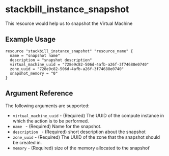 # stackbill_instance_snapshot

This resource would help us to snapshot the Virtual Machine

## Example Usage

```
resource "stackbill_instance_snapshot" "resource_name" {
  name = "snapshot name"
  description = "snapshot description"
  virtual_machine_uuid = "728e9c82-506d-4afb-a26f-3f74688e0740"
  zone_uuid = "728e9c82-506d-4afb-a26f-3f74688e0740"
  snapshot_memory = "0"
}
```

## Argument Reference

The following arguments are supported:

- `virtual_machine_uuid` - (Required) The UUID of the compute instance in which the action is to be performed.
- `name ` - (Required) Name for the snapshot.
- `description ` - (Required) short description about the snapshot
- `zone_uuid` - (Required) The UUID of the zone that the snapshot should be created in.
- `memory` - (Required) size of the memory allocated to the snapshot'
